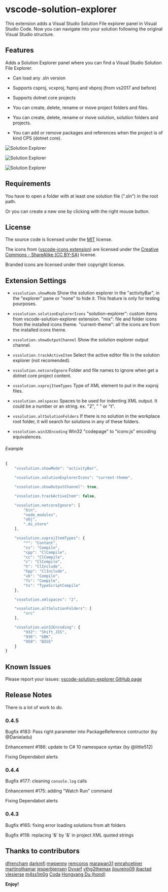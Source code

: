 # vscode-solution-explorer

This extension adds a Visual Studio Solution File explorer panel in Visual Studio Code. Now you can navigate into your solution following the original Visual Studio structure.

## Features

Adds a Solution Explorer panel where you can find a Visual Studio Solution File Explorer.

- Can load any .sln version

- Supports csproj, vcxproj, fsproj and vbproj (from vs2017 and before)

- Supports dotnet core projects

- You can create, delete, rename or move project folders and files.

- You can create, delete, rename or move solution, solution folders and projects.

- You can add or remove packages and references when the project is of kind CPS (dotnet core).

![Solution Explorer](https://github.com/fernandoescolar/vscode-solution-explorer/raw/master/images/vscode-solution-explorer-1.gif)

![Solution Explorer](https://github.com/fernandoescolar/vscode-solution-explorer/raw/master/images/vscode-solution-explorer-2.gif)

![Solution Explorer](https://github.com/fernandoescolar/vscode-solution-explorer/raw/master/images/vscode-solution-explorer-3.gif)

## Requirements

You have to open a folder with at least one solution file (".sln") in the root path.

Or you can create a new one by clicking with the right mouse button.

## License

The source code is licensed under the [MIT](LICENSE) license.

The icons from ([vscode-icons extension](https://github.com/vscode-icons/vscode-icons/)) are licensed under the [Creative Commons - ShareAlike (CC BY-SA)](https://creativecommons.org/licenses/by-sa/4.0/) license.

Branded icons are licensed under their copyright license.

## Extension Settings

- `vssolution.showMode` Show the solution explorer in the "activityBar", in the "explorer" pane or "none" to hide it. This feature is only for testing pourposes.

- `vssolution.solutionExplorerIcons` "solution-explorer": custom items from vscode-solution-explorer extension. "mix": file and folder icons from the installed icons theme. "current-theme": all the icons are from the installed icons theme.

- `vssolution.showOutputChannel` Show the solution explorer output channel.

- `vssolution.trackActiveItem` Select the active editor file in the solution explorer (not recomended).

- `vssolution.netcoreIgnore` Folder and file names to ignore when get a dotnet core project content.

- `vssolution.xxprojItemTypes` Type of XML element to put in the xxproj files.

- `vssolution.xmlspaces` Spaces to be used for indenting XML output. It could be a number or an string. ex. "2", " " or "t".

- `vssolution.altSolutionFolders` If there is no solution in the workplace root folder, it will search for solutions in any of these folders.

- `vssolution.win32Encoding` Win32 "codepage" to "iconv.js" encoding equivalences.

###### Example

```javascript
{
    "vssolution.showMode": "activityBar",

    "vssolution.solutionExplorerIcons": "current-theme",

    "vssolution.showOutputChannel": true,

    "vssolution.trackActiveItem": false,

    "vssolution.netcoreIgnore": [
        "bin",
        "node_modules",
        "obj",
        ".ds_store"
    ],

    "vssolution.xxprojItemTypes": {
        "*": "Content",
        "cs": "Compile",
        "cpp": "ClCompile",
        "cc": "ClCompile",
        "c": "ClCompile",
        "h": "ClInclude",
        "hpp": "ClInclude",
        "vb": "Compile",
        "fs": "Compile",
        "ts": "TypeScriptCompile"
    },

    "vssolution.xmlspaces": "2",

    "vssolution.altSolutionFolders": [
        "src"
    ],

    "vssolution.win32Encoding": {
        "932": "Shift_JIS",
        "936": "GBK",
        "950": "BIG5"
    }
}
```

## Known Issues

Please report your issues: [vscode-solution-explorer GitHub page](https://github.com/fernandoescolar/vscode-solution-explorer/issues)

## Release Notes

There is a lot of work to do.

### 0.4.5

Bugfix #183: Pass right parameter into PackageReference contructor (by @Danieladu)

Enhancement #186: update to C# 10 namespace syntax (by @little512)

Fixing Dependabot alerts

### 0.4.4

Bugfix #177: cleaning `console.log` calls

Enhancement #175: adding "Watch Run" command

Fixing Dependabot alerts

### 0.4.3

Bugfix #165: fixing error loading solutions from alt folders

Bugfix #118: replacing '&' by '&amp;' in project XML quoted strings

## Thanks to contributors

[dfrencham](https://github.com/dfrencham)
[darkmfj](https://github.com/darkmfj)
[mwpenny](https://github.com/mwpenny)
[remcoros](https://github.com/remcoros)
[marawan31](https://github.com/marawan31)
[emrahcetiner](https://github.com/emrahcetiner)
[martinothamar](https://github.com/martinothamar)
[jesperbjensen](https://github.com/jesperbjensen)
[Dvvarf](https://github.com/Dvvarf)
[vthg2themax](https://github.com/vthg2themax)
[jloureiro09](https://github.com/jloureiro09)
[jbactad](https://github.com/jbactad)
[vlesierse](https://github.com/vlesierse)
[m4ss1m0g](https://github.com/m4ss1m0g)
[Coda](https://github.com/little512)
[Hongyang Du (hond)](https://github.com/Danieladu)

**Enjoy!**
